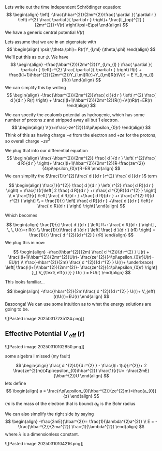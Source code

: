 Lets write out the time independent Schrödinger equation:
$$
\begin{align}
\left[ -\frac{\hbar^{2}}{2mr^{2}}\frac{ \partial  }{ \partial r } \left( r^{2} \frac{ \partial  }{ \partial r } \right)+ \frac{L_{op}^{2} }{2mr^{2}}+V(r) \right]\psi=E\psi 
\end{align}
$$
We have a generic central potential $V(r)$

Lets assume that we are in an eigenstate with
$$
\begin{align}
\psi(r,\theta,\phi)= R(r)Y_{l,ml} (\theta,\phi)
\end{align}
$$
We'll put this as our $\psi$.
We have
$$
\begin{align}
-\frac{\hbar^{2}}{2mr^{2}}Y_{l,m_{l} } \frac{ \partial  }{ \partial r } \left( r^{2} \frac{ \partial  }{ \partial r }  \right) R(r) + \frac{l(l+1)\hbar^{2}}{2mr^{2}}Y_{l,ml}R(r)+Y_{l,ml}R(r)V(r) = E Y_{l,m_{l} }R(r)   
\end{align}
$$
We can simplify this by writing
$$
\begin{align}
-\frac{\hbar^{2}}{2mr^{2}}\frac{ d }{d r } \left( r^{2} \frac{ d }{d r } R(r) \right) + \frac{l(l+1)\hbar^{2}}{2mr^{2}}R(r)+V(r)R(r)=ER(r)
\end{align}
$$

We can specify the coulomb potential as hydrogenic, which has some number of protons $z$ and stripped away all but 1 electron.
$$
\begin{align}
V(r)=\frac{-ze^{2}}{4\pi\epsilon_{0}r}
\end{align}
$$
Think of this as having charge $-e$ from the electron and $+ze$ for the protons, so overall charge $-ze^{2}$

We plug that into our differential equation
$$
\begin{align}
\frac{-\hbar^{2}}{2mr^{2}} \frac{ d }{d r } \left( r^{2}\frac{ d R}{d r }  \right)+ \frac{l(l+1)\hbar^{2}}{2mr^{2}}R-\frac{ze^{2}}{4\pi\epsilon_{0}r}R=ER
\end{align}
$$
We can simplify the $\frac{1}{r^{2}}\frac{ d }{d r }r^{2} \frac{ d }{d r }$ term 

$$
\begin{align}
\frac{1}{r^{2}} \frac{ d }{d r } \left( r^{2} \frac{ d R}{d r }  \right) = \frac{1}{r}\left[ 2 \frac{ d R}{d r } +r \frac{ d ^{2}R}{d r^{2} }  \right]  \\
= \frac{1}{r} \left[ \frac{ d R}{d r } +\frac{ d R}{d r } +r \frac{ d^{2} R}{d r^{2} }  \right]  \\
= \frac{1}{r} \left[ \frac{ d R}{d r } +\frac{ d }{d r } \left( r \frac{ d R}{d r }  \right) \right] 
\end{align}
$$

Which becomes

$$
\begin{align}
\frac{1}{r} \frac{ d }{d r } \left[ R+r \frac{ d R}{d r } \right] , \, \,  U(r)=r R(r) \\
\frac{1}{r}\frac{ d }{d r } \left[ \frac{ d }{d r } (rR) \right] = \frac{1}{r} \frac{ d ^{2}}{d r^{2} } (rR)
\end{align}
$$
We plug this in now:

$$
\begin{align}
-\frac{\hbar^{2}}{2m} \frac{ d ^{2}}{d r^{2} } U(r) + \frac{l(l+1)\hbar^{2}}{2mr^{2}}U(r)- \frac{ze^{2}}{4\pi\epsilon_{0}r}U(r)= EU(r) \\
\frac{-\hbar^{2}}{2m} \frac{ d ^{2}}{d r^{2} } U(r)+ \underbrace{ \left[ \frac{l(l+1)\hbar^{2}}{2mr^{2}}- \frac{ze^{2}}{4\pi\epsilon_{0}r} \right] }_{ V_{\text{ eff(r) }} } U(r ) = EU(r)
\end{align}
$$

This looks familiar...

$$
\begin{align}
-\frac{\hbar^{2}}{2m}\frac{ d ^{2}}{d r^{2} } U(r)+ V_{eff}(r)U(r)=EU(r) 
\end{align}
$$
Bazoonga! We can use some intuition as to what the energy solutions are going to be. 

![[Pasted image 20250317235124.png]]

## Effective Potential $V_{\text{ eff }}(r)$
![[Pasted image 20250310102850.png]]

some algebra I missed (my fault)

$$
\begin{align}
\frac{ d ^{2}U}{d r^{2} } - \frac{l(l+1)u}{r^{2}}+ 2 \frac{ze^{2}m}{4\pi\epsilon_{0}\hbar^{2}} \frac{1}{r}U= -\frac{2mE}{\hbar^{2}}U
\end{align}
$$
lets define
$$
\begin{align}
a = \frac{r\pi\epsilon_{0}\hbar^{2}}{ze^{2}m}=\frac{a_{0}}{z}
\end{align}
$$
($m$ is the mass of the electron that is bound)
$a_{0}$ is the Bohr radius

We can also simplify the right side by saying
$$
\begin{align}
-\frac{2mE}{\hbar^{2}}= \frac{1}{\lambda^{2}a^{2}} \\
E = -\frac{\hbar^{2}}{2ma^{2}} \frac{1}{\lambda^{2}}
\end{align}
$$
where $\lambda$ is a dimensionless constant.

![[Pasted image 20250310104216.png]]